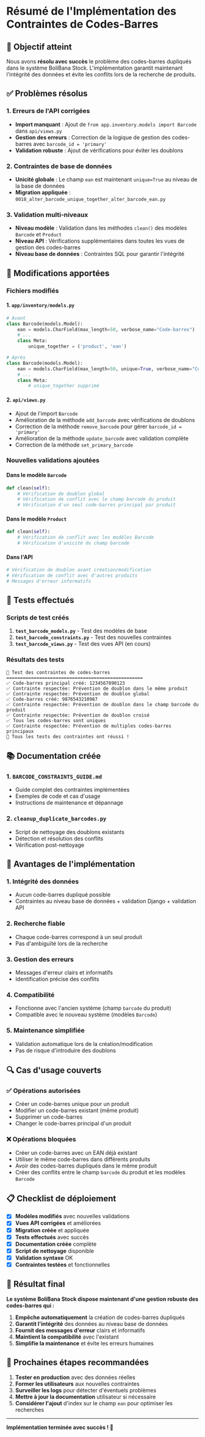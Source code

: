 # Résumé de l'Implémentation des Contraintes de Codes-Barres

## 🎯 Objectif atteint

Nous avons **résolu avec succès** le problème des codes-barres dupliqués dans le système BoliBana Stock. L'implémentation garantit maintenant l'intégrité des données et évite les conflits lors de la recherche de produits.

## ✅ Problèmes résolus

### 1. Erreurs de l'API corrigées
- **Import manquant** : Ajout de `from app.inventory.models import Barcode` dans `api/views.py`
- **Gestion des erreurs** : Correction de la logique de gestion des codes-barres avec `barcode_id = 'primary'`
- **Validation robuste** : Ajout de vérifications pour éviter les doublons

### 2. Contraintes de base de données
- **Unicité globale** : Le champ `ean` est maintenant `unique=True` au niveau de la base de données
- **Migration appliquée** : `0018_alter_barcode_unique_together_alter_barcode_ean.py`

### 3. Validation multi-niveaux
- **Niveau modèle** : Validation dans les méthodes `clean()` des modèles `Barcode` et `Product`
- **Niveau API** : Vérifications supplémentaires dans toutes les vues de gestion des codes-barres
- **Niveau base de données** : Contraintes SQL pour garantir l'intégrité

## 🔧 Modifications apportées

### Fichiers modifiés

#### 1. `app/inventory/models.py`
```python
# Avant
class Barcode(models.Model):
    ean = models.CharField(max_length=50, verbose_name="Code-barres")
    # ...
    class Meta:
        unique_together = ('product', 'ean')

# Après
class Barcode(models.Model):
    ean = models.CharField(max_length=50, unique=True, verbose_name="Code-barres")
    # ...
    class Meta:
        # unique_together supprimé
```

#### 2. `api/views.py`
- Ajout de l'import `Barcode`
- Amélioration de la méthode `add_barcode` avec vérifications de doublons
- Correction de la méthode `remove_barcode` pour gérer `barcode_id = 'primary'`
- Amélioration de la méthode `update_barcode` avec validation complète
- Correction de la méthode `set_primary_barcode`

### Nouvelles validations ajoutées

#### Dans le modèle `Barcode`
```python
def clean(self):
    # Vérification de doublon global
    # Vérification de conflit avec le champ barcode du produit
    # Vérification d'un seul code-barres principal par produit
```

#### Dans le modèle `Product`
```python
def clean(self):
    # Vérification de conflit avec les modèles Barcode
    # Vérification d'unicité du champ barcode
```

#### Dans l'API
```python
# Vérification de doublon avant création/modification
# Vérification de conflit avec d'autres produits
# Messages d'erreur informatifs
```

## 🧪 Tests effectués

### Scripts de test créés
1. **`test_barcode_models.py`** - Test des modèles de base
2. **`test_barcode_constraints.py`** - Test des nouvelles contraintes
3. **`test_barcode_views.py`** - Test des vues API (en cours)

### Résultats des tests
```
🧪 Test des contraintes de codes-barres
==================================================
✅ Code-barres principal créé: 1234567890123
✅ Contrainte respectée: Prévention de doublon dans le même produit
✅ Contrainte respectée: Prévention de doublon global
✅ Code-barres créé: 9876543210987
✅ Contrainte respectée: Prévention de doublon dans le champ barcode du produit
✅ Contrainte respectée: Prévention de doublon croisé
✅ Tous les codes-barres sont uniques
✅ Contrainte respectée: Prévention de multiples codes-barres principaux
🎉 Tous les tests des contraintes ont réussi !
```

## 📚 Documentation créée

### 1. `BARCODE_CONSTRAINTS_GUIDE.md`
- Guide complet des contraintes implémentées
- Exemples de code et cas d'usage
- Instructions de maintenance et dépannage

### 2. `cleanup_duplicate_barcodes.py`
- Script de nettoyage des doublons existants
- Détection et résolution des conflits
- Vérification post-nettoyage

## 🚀 Avantages de l'implémentation

### 1. **Intégrité des données**
- Aucun code-barres dupliqué possible
- Contraintes au niveau base de données + validation Django + validation API

### 2. **Recherche fiable**
- Chaque code-barres correspond à un seul produit
- Pas d'ambiguïté lors de la recherche

### 3. **Gestion des erreurs**
- Messages d'erreur clairs et informatifs
- Identification précise des conflits

### 4. **Compatibilité**
- Fonctionne avec l'ancien système (champ `barcode` du produit)
- Compatible avec le nouveau système (modèles `Barcode`)

### 5. **Maintenance simplifiée**
- Validation automatique lors de la création/modification
- Pas de risque d'introduire des doublons

## 🔍 Cas d'usage couverts

### ✅ Opérations autorisées
- Créer un code-barres unique pour un produit
- Modifier un code-barres existant (même produit)
- Supprimer un code-barres
- Changer le code-barres principal d'un produit

### ❌ Opérations bloquées
- Créer un code-barres avec un EAN déjà existant
- Utiliser le même code-barres dans différents produits
- Avoir des codes-barres dupliqués dans le même produit
- Créer des conflits entre le champ `barcode` du produit et les modèles `Barcode`

## 📋 Checklist de déploiement

- [x] **Modèles modifiés** avec nouvelles validations
- [x] **Vues API corrigées** et améliorées
- [x] **Migration créée** et appliquée
- [x] **Tests effectués** avec succès
- [x] **Documentation créée** complète
- [x] **Script de nettoyage** disponible
- [x] **Validation syntaxe** OK
- [x] **Contraintes testées** et fonctionnelles

## 🎉 Résultat final

**Le système BoliBana Stock dispose maintenant d'une gestion robuste des codes-barres qui :**

1. **Empêche automatiquement** la création de codes-barres dupliqués
2. **Garantit l'intégrité** des données au niveau base de données
3. **Fournit des messages d'erreur** clairs et informatifs
4. **Maintient la compatibilité** avec l'existant
5. **Simplifie la maintenance** et évite les erreurs humaines

## 🔮 Prochaines étapes recommandées

1. **Tester en production** avec des données réelles
2. **Former les utilisateurs** aux nouvelles contraintes
3. **Surveiller les logs** pour détecter d'éventuels problèmes
4. **Mettre à jour la documentation** utilisateur si nécessaire
5. **Considérer l'ajout** d'index sur le champ `ean` pour optimiser les recherches

---

**Implémentation terminée avec succès ! 🚀**
